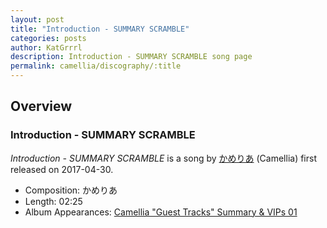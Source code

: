 ```yaml
---
layout: post
title: "Introduction - SUMMARY SCRAMBLE"
categories: posts
author: KatGrrrl
description: Introduction - SUMMARY SCRAMBLE song page
permalink: camellia/discography/:title
---
```


## Overview

### Introduction - SUMMARY SCRAMBLE

*Introduction - SUMMARY SCRAMBLE* is a song by [かめりあ](/camellia) (Camellia) first released on 2017-04-30.

* Composition: かめりあ
* Length: 02:25
* Album Appearances: [Camellia "Guest Tracks" Summary & VIPs 01](/camellia/albums/Camellia-Guest-Tracks-Summary-VIPs-01)
